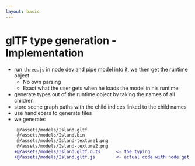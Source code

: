 ```yaml
---
layout: basic
---
```


# glTF type generation - Implementation

<v-clicks>

- run `three.js` in node dev and pipe model into it, we then get the runtime object
  - <ant-design-smile-filled class="text-green-400" /> No own parsing
  - <ant-design-smile-filled class="text-green-400" /> Exact what the user gets when he loads the model in his runtime
- generate types out of the runtime object by taking the names of all children
- store scene graph paths with the child indices linked to the child names
- use handlebars to generate files
- we generate:
  ```diff
   @/assets/models/Island.gltf
   @/assets/models/Island.bin
   @/assets/models/Island-texture1.png
   @/assets/models/Island-texture2.png
  +@/assets/models/Island.gltf.d.ts      <- the typing
  +@/assets/models/Island.gltf.js        <- actual code with node get helper function and model graph representation
  ```

</v-clicks>
